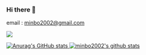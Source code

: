 ### Hi there 👋

email : minbo2002@gmail.com

<a href="https://velog.io/@minbo2002" target="_blank"><img src="https://img.shields.io/badge/velog-20C997?style=for-the-badge&logo=velog&logoColor=white">

![Anurag's GitHub stats](https://github-readme-stats.vercel.app/api?username=minbo2002&show_icons=true&theme=radical)
[![minbo2002's github stats](https://github-readme-stats.vercel.app/api/top-langs/?username=minbo2002&show_icons=true&hide_border=true&title_color=004386&icon_color=004386&layout=compact)](https://github.com/minbo2002)
